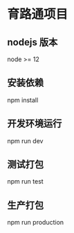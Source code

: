 # 育路通项目

## nodejs 版本
  node >= 12

## 安装依赖

  npm install

##  开发环境运行

  npm run dev

## 测试打包

  npm run test


## 生产打包

  npm run production